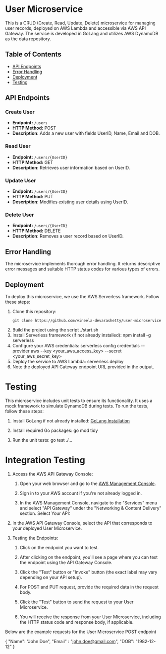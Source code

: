 # User Microservice

This is a CRUD (Create, Read, Update, Delete) microservice for managing user records, deployed on AWS Lambda and accessible via AWS API Gateway. The service is developed in GoLang and utilizes AWS DynamoDB as the data repository.

## Table of Contents

- [API Endpoints](#api-endpoints)
- [Error Handling](#error-handling)
- [Deployment](#deployment)
- [Testing](#testing)

## API Endpoints

### Create User
- **Endpoint:** `/users`
- **HTTP Method:** POST
- **Description:** Adds a new user with fields UserID, Name, Email and DOB.

### Read User
- **Endpoint:** `/users/{UserID}`
- **HTTP Method:** GET
- **Description:** Retrieves user information based on UserID.

### Update User
- **Endpoint:** `/users/{UserID}`
- **HTTP Method:** PUT
- **Description:** Modifies existing user details using UserID.

### Delete User
- **Endpoint:** `/users/{UserID}`
- **HTTP Method:** DELETE
- **Description:** Removes a user record based on UserID.

## Error Handling

The microservice implements thorough error handling. It returns descriptive error messages and suitable HTTP status codes for various types of errors.

## Deployment

To deploy this microservice, we use the AWS Serverless framework. Follow these steps:

1. Clone this repository:
   ```shell
   git clone https://github.com/vineela-devarashetty/user-microservice
2. Build the project using the script ./start.sh
3. Install Serverless framework (if not already installed):
    npm install -g serverless
4. Configure your AWS credentials:
    serverless config credentials --provider aws --key <your_aws_access_key> --secret <your_aws_secret_key>
5. Deploy the service to AWS Lambda:
    serverless deploy
6. Note the deployed API Gateway endpoint URL provided in the output.

# Testing
This microservice includes unit tests to ensure its functionality. It uses a mock framework to simulate DynamoDB during tests. To run the tests, follow these steps:

1. Install GoLang if not already installed: [GoLang Installation](https://go.dev/doc/install)

2. Install required Go packages:
    go mod tidy
3. Run the unit tests:
    go test ./...

# Integration Testing
1. Access the AWS API Gateway Console:

    1. Open your web browser and go to the [AWS Management Console](https://us-east-1.console.aws.amazon.com).
    
    2. Sign in to your AWS account if you're not already logged in.
    
    3. In the AWS Management Console, navigate to the "Services" menu and   select "API Gateway" under the "Networking & Content Delivery" section.
    Select Your API:

2. In the AWS API Gateway Console, select the API that corresponds to your deployed User Microservice.

3. Testing the Endpoints:

    1. Click on the endpoint you want to test.

    2. After clicking on the endpoint, you'll see a page where you can test the endpoint using the API Gateway Console.
    3. Click the "Test" button or "Invoke" button (the exact label may vary depending on your API setup).
    4. For POST and PUT request, provide the required data in the request body.
    5. Click the "Test" button to send the request to your User Microservice.
    6. You will receive the response from your User Microservice, including the HTTP status code and response body, if applicable.

Below are the example requests for the User Microservice POST endpoint

{
    "Name": "John Doe",
    "Email" : "john.doe@gmail.com",
    "DOB": "1982-12-12"
}
